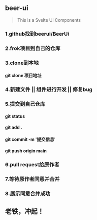 ## beer-ui
> This is a Svelte Ui Components
### 1.github找到beerui/BeerUi

### 2.frok项目到自己的仓库
### 3.clone到本地
#### git clone 项目地址

### 4.新建文件 || 组件进行开发 || 修复bug
### 5.提交到自己仓库

#### git status 
#### git add . 
#### git commit -m '提交信息'
#### git push origin main 
### 6.pull request给原作者

### 7.等待原作者同意并合并
### 8.展示同意合并成功

## 老铁，冲起！
